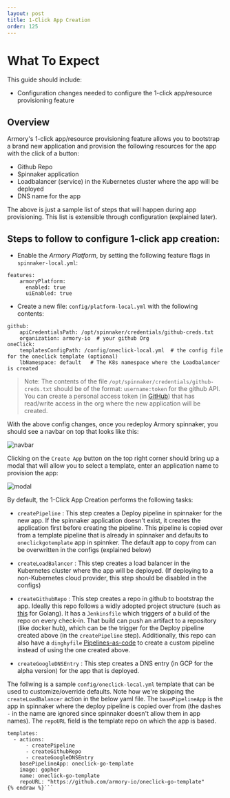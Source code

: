 ```yaml
---
layout: post
title: 1-Click App Creation
order: 125
---
```


# What To Expect
This guide should include:
- Configuration changes needed to configure the 1-click app/resource provisioning feature

## Overview
Armory's 1-click app/resource provisioning feature allows you to bootstrap a brand new application and provision the following resources for the app with the click of a button:
- Github Repo
- Spinnaker application
- Loadbalancer (service) in the Kubernetes cluster where the app will be deployed
- DNS name for the app

The above is just a sample list of steps that will happen during  app provisioning. This list is extensible through configuration (explained later).

## Steps to follow to configure 1-click app creation:

- Enable the *Armory Platform*, by setting the following feature flags in `spinnaker-local.yml`:
```
features:
    armoryPlatform:
      enabled: true
      uiEnabled: true
```

- Create a new file: `config/platform-local.yml` with the following contents:
```
github:
    apiCredentialsPath: /opt/spinnaker/credentials/github-creds.txt
    organization: armory-io  # your github Org
oneClick:
    templatesConfigPath: /config/oneclick-local.yml  # the config file for the oneclick template (optional)
    lbNamespace: default   # The K8s namespace where the Loadbalancer is created
```

> Note: The contents of the file `/opt/spinnaker/credentials/github-creds.txt` should be of the format: `username:token` for the github API. You can create a personal access token (in  [GitHub](https://github.com/settings/tokens)) that has read/write access in the org where the new application will be created.


With the above config changes, once you redeploy Armory spinnaker, you should see a navbar on top that looks like this:

![navbar](http://f.cl.ly/items/0P0u2v2J3l3f103Z2N0e/navbar.png)

Clicking on the `Create App` button on the top right corner should bring up a modal that will allow you to select a template, enter an application name to provision the app:

![modal](http://f.cl.ly/items/1D3D0y2y1Z3C0w29253L/1-click-modal.png)

By default, the 1-Click App Creation performs the following tasks:
- `createPipeline` : This step creates a Deploy pipeline in spinnaker for the new app. If the spinnaker application doesn't exist, it creates the application first before creating the pipeline. This pipeline is copied over from a template pipeline that is already in spinnaker and defaults to `oneclickgotemplate` app in spinnker. The default app to copy from can be overwritten in the configs (explained below)
  
- `createLoadBalancer` : This step creates a load balancer in the Kubernetes cluster where the app will be deployed. (If deploying to a non-Kubernetes cloud provider, this step should be disabled in the configs)

- `createGithubRepo` : This step creates a repo in github to bootstrap the app. Ideally this repo follows a widly adopted project structure (such as [this](https://github.com/golang-standards/project-layout) for Golang). It has a `Jenkinsfile` which triggers of a build of the repo on every check-in. That build can push an artifact to a repository (like docker hub), which can be the trigger for the Deploy pipeline created above (in the `createPipeline` step). Additionally, this repo can also have a `dinghyfile` [Pipelines-as-code](http://docs.armory.io/user-guides/dinghy) to create a custom pipeline instead of using the one created above.

- `createGoogleDNSEntry` : This step creates a DNS entry (in GCP for the alpha version) for the app that is deployed.

The follwing is a sample `config/oneclick-local.yml` template that can be used to customize/override defaults. Note how we're skipping the `createLoadBalancer` action in the below yaml file. The `basePipelineApp` is the app in spinnaker where the deploy pipeline is copied over from (the dashes `-` in the name are ignored since spinnaker doesn't allow them in app names). The `repoURL` field is the template repo on which the app is based.

```{% raw %}
templates: 
  - actions: 
      - createPipeline
      - createGithubRepo
      - createGoogleDNSEntry
    basePipelineApp: oneclick-go-template
    image: gopher
    name: oneclick-go-template
    repoURL: "https://github.com/armory-io/oneclick-go-template"
{% endraw %}```